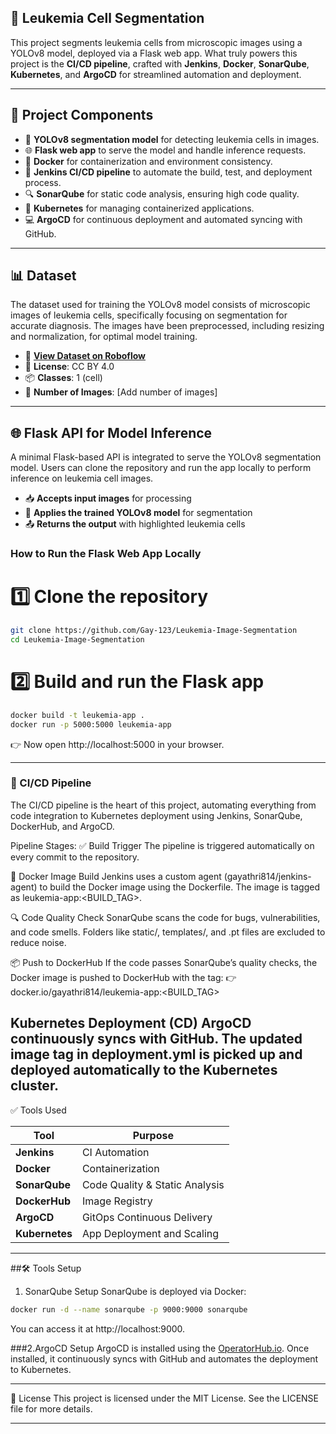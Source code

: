 ## 🧠 Leukemia Cell Segmentation

This project segments leukemia cells from microscopic images using a YOLOv8 model, deployed via a Flask web app. What truly powers this project is the **CI/CD pipeline**, crafted with **Jenkins**, **Docker**, **SonarQube**, **Kubernetes**, and **ArgoCD** for streamlined automation and deployment.

---

## 🔧 Project Components

- 🧠 **YOLOv8 segmentation model** for detecting leukemia cells in images.
- 🌐 **Flask web app** to serve the model and handle inference requests.
- 🐳 **Docker** for containerization and environment consistency.
- 🔄 **Jenkins CI/CD pipeline** to automate the build, test, and deployment process.
- 🔍 **SonarQube** for static code analysis, ensuring high code quality.
- 🚀 **Kubernetes** for managing containerized applications.
- 💻 **ArgoCD** for continuous deployment and automated syncing with GitHub.

---

## 📊 Dataset

The dataset used for training the YOLOv8 model consists of microscopic images of leukemia cells, specifically focusing on segmentation for accurate diagnosis. The images have been preprocessed, including resizing and normalization, for optimal model training.

- 🔗 **[View Dataset on Roboflow](https://universe.roboflow.com/suman-computer-vision/leukemia-riajh/dataset/1)**
- 🧾 **License**: CC BY 4.0
- 📦 **Classes**: 1 (cell)
- 🔢 **Number of Images**: [Add number of images]

---

## 🌐 Flask API for Model Inference

A minimal Flask-based API is integrated to serve the YOLOv8 segmentation model. Users can clone the repository and run the app locally to perform inference on leukemia cell images.

- 📥 **Accepts input images** for processing
- 🧠 **Applies the trained YOLOv8 model** for segmentation
- 📤 **Returns the output** with highlighted leukemia cells

### How to Run the Flask Web App Locally

# 1️⃣ Clone the repository
```bash
git clone https://github.com/Gay-123/Leukemia-Image-Segmentation
cd Leukemia-Image-Segmentation
```
# 2️⃣ Build and run the Flask app
```bash
docker build -t leukemia-app .
docker run -p 5000:5000 leukemia-app
```
👉 Now open http://localhost:5000 in your browser.

---

### **🚀 CI/CD Pipeline**

The CI/CD pipeline is the heart of this project, automating everything from code integration to Kubernetes deployment using Jenkins, SonarQube, DockerHub, and ArgoCD.

Pipeline Stages:
✅ Build Trigger
The pipeline is triggered automatically on every commit to the repository.

🐳 Docker Image Build
Jenkins uses a custom agent (gayathri814/jenkins-agent) to build the Docker image using the Dockerfile. The image is tagged as leukemia-app:<BUILD_TAG>.

🔍 Code Quality Check
SonarQube scans the code for bugs, vulnerabilities, and code smells. Folders like static/, templates/, and .pt files are excluded to reduce noise.

📦 Push to DockerHub
If the code passes SonarQube’s quality checks, the Docker image is pushed to DockerHub with the tag:
👉 docker.io/gayathri814/leukemia-app:<BUILD_TAG>

Kubernetes Deployment (CD)
ArgoCD continuously syncs with GitHub. The updated image tag in deployment.yml is picked up and deployed automatically to the Kubernetes cluster.
---

✅ Tools Used

| Tool           | Purpose                        |
| -------------- | ------------------------------ |
| **Jenkins**    | CI Automation                  |
| **Docker**     | Containerization               |
| **SonarQube**  | Code Quality & Static Analysis |
| **DockerHub**  | Image Registry                 |
| **ArgoCD**     | GitOps Continuous Delivery     |
| **Kubernetes** | App Deployment and Scaling     |


---
##🛠️ Tools Setup
1. SonarQube Setup
SonarQube is deployed via Docker:

```bash
docker run -d --name sonarqube -p 9000:9000 sonarqube
```
You can access it at http://localhost:9000.

###2.ArgoCD Setup
ArgoCD is installed using the [OperatorHub.io](https://operatorhub.io/). Once installed, it continuously syncs with GitHub and automates the deployment to Kubernetes.

---
📝 License
This project is licensed under the MIT License. See the LICENSE file for more details.

---



